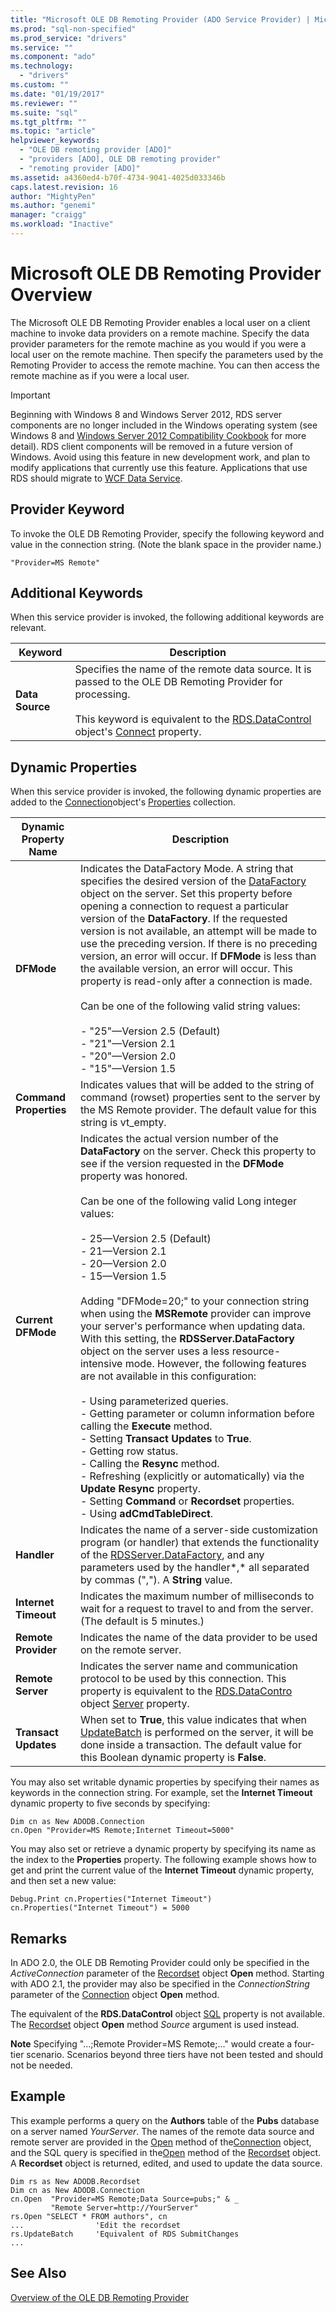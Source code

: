 ```yaml
---
title: "Microsoft OLE DB Remoting Provider (ADO Service Provider) | Microsoft Docs"
ms.prod: "sql-non-specified"
ms.prod_service: "drivers"
ms.service: ""
ms.component: "ado"
ms.technology:
  - "drivers"
ms.custom: ""
ms.date: "01/19/2017"
ms.reviewer: ""
ms.suite: "sql"
ms.tgt_pltfrm: ""
ms.topic: "article"
helpviewer_keywords:
  - "OLE DB remoting provider [ADO]"
  - "providers [ADO], OLE DB remoting provider"
  - "remoting provider [ADO]"
ms.assetid: a4360ed4-b70f-4734-9041-4025d033346b
caps.latest.revision: 16
author: "MightyPen"
ms.author: "genemi"
manager: "craigg"
ms.workload: "Inactive"
---
```

# Microsoft OLE DB Remoting Provider Overview
The Microsoft OLE DB Remoting Provider enables a local user on a client machine to invoke data providers on a remote machine. Specify the data provider parameters for the remote machine as you would if you were a local user on the remote machine. Then specify the parameters used by the Remoting Provider to access the remote machine. You can then access the remote machine as if you were a local user.

> [!IMPORTANT]
>  Beginning with Windows 8 and Windows Server 2012, RDS server components are no longer included in the Windows operating system (see Windows 8 and [Windows Server 2012 Compatibility Cookbook](https://www.microsoft.com/en-us/download/details.aspx?id=27416) for more detail). RDS client components will be removed in a future version of Windows. Avoid using this feature in new development work, and plan to modify applications that currently use this feature. Applications that use RDS should migrate to  [WCF Data Service](http://go.microsoft.com/fwlink/?LinkId=199565).

## Provider Keyword
 To invoke the OLE DB Remoting Provider, specify the following keyword and value in the connection string. (Note the blank space in the provider name.)

```
"Provider=MS Remote"
```

## Additional Keywords
 When this service provider is invoked, the following additional keywords are relevant.

|Keyword|Description|
|-------------|-----------------|
|**Data Source**|Specifies the name of the remote data source. It is passed to the OLE DB Remoting Provider for processing.<br /><br /> This keyword is equivalent to the [RDS.DataControl](../../../ado/reference/rds-api/datacontrol-object-rds.md) object's [Connect](../../../ado/reference/rds-api/connect-property-rds.md) property.|

## Dynamic Properties
 When this service provider is invoked, the following dynamic properties are added to the [Connection](../../../ado/reference/ado-api/connection-object-ado.md)object's [Properties](../../../ado/reference/ado-api/properties-collection-ado.md) collection.

|Dynamic Property Name|Description|
|---------------------------|-----------------|
|**DFMode**|Indicates the DataFactory Mode. A string that specifies the desired version of the [DataFactory](../../../ado/reference/rds-api/datafactory-object-rdsserver.md) object on the server. Set this property before opening a connection to request a particular version of the **DataFactory**. If the requested version is not available, an attempt will be made to use the preceding version. If there is no preceding version, an error will occur. If **DFMode** is less than the available version, an error will occur. This property is read-only after a connection is made.<br /><br /> Can be one of the following valid string values:<br /><br /> -   "25"—Version 2.5 (Default)<br />-   "21"—Version 2.1<br />-   "20"—Version 2.0<br />-   "15"—Version 1.5|
|**Command Properties**|Indicates values that will be added to the string of command (rowset) properties sent to the server by the MS Remote provider. The default value for this string is vt_empty.|
|**Current DFMode**|Indicates the actual version number of the **DataFactory** on the server. Check this property to see if the version requested in the **DFMode** property was honored.<br /><br /> Can be one of the following valid Long integer values:<br /><br /> -   25—Version 2.5 (Default)<br />-   21—Version 2.1<br />-   20—Version 2.0<br />-   15—Version 1.5<br /><br /> Adding "DFMode=20;" to your connection string when using the **MSRemote** provider can improve your server's performance when updating data. With this setting, the **RDSServer.DataFactory** object on the server uses a less resource-intensive mode. However, the following features are not available in this configuration:<br /><br /> -   Using parameterized queries.<br />-   Getting parameter or column information before calling the **Execute** method.<br />-   Setting **Transact Updates** to **True**.<br />-   Getting row status.<br />-   Calling the **Resync** method.<br />-   Refreshing (explicitly or automatically) via the **Update Resync** property.<br />-   Setting **Command** or **Recordset** properties.<br />-   Using **adCmdTableDirect**.|
|**Handler**|Indicates the name of a server-side customization program (or handler) that extends the functionality of the [RDSServer.DataFactory](../../../ado/reference/rds-api/datafactory-object-rdsserver.md), and any parameters used by the handler*,* all separated by commas (","). A **String** value.|
|**Internet Timeout**|Indicates the maximum number of milliseconds to wait for a request to travel to and from the server. (The default is 5 minutes.)|
|**Remote Provider**|Indicates the name of the data provider to be used on the remote server.|
|**Remote Server**|Indicates the server name and communication protocol to be used by this connection. This property is equivalent to the [RDS.DataContro](../../../ado/reference/rds-api/datacontrol-object-rds.md) object [Server](../../../ado/reference/rds-api/server-property-rds.md) property.|
|**Transact Updates**|When set to **True**, this value indicates that when [UpdateBatch](../../../ado/reference/ado-api/updatebatch-method.md) is performed on the server, it will be done inside a transaction. The default value for this Boolean dynamic property is **False**.|

 You may also set writable dynamic properties by specifying their names as keywords in the connection string. For example, set the **Internet Timeout** dynamic property to five seconds by specifying:

```
Dim cn as New ADODB.Connection
cn.Open "Provider=MS Remote;Internet Timeout=5000"
```

 You may also set or retrieve a dynamic property by specifying its name as the index to the **Properties** property. The following example shows how to get and print the current value of the **Internet Timeout** dynamic property, and then set a new value:

```
Debug.Print cn.Properties("Internet Timeout")
cn.Properties("Internet Timeout") = 5000
```

## Remarks
 In ADO 2.0, the OLE DB Remoting Provider could only be specified in the *ActiveConnection* parameter of the [Recordset](../../../ado/reference/ado-api/recordset-object-ado.md) object **Open** method. Starting with ADO 2.1, the provider may also be specified in the *ConnectionString* parameter of the [Connection](../../../ado/reference/ado-api/connection-object-ado.md) object **Open** method.

 The equivalent of the **RDS.DataControl** object [SQL](../../../ado/reference/rds-api/sql-property.md) property is not available. The [Recordset](../../../ado/reference/ado-api/recordset-object-ado.md) object **Open** method *Source* argument is used instead.

 **Note** Specifying "...;Remote Provider=MS Remote;..." would create a four-tier scenario. Scenarios beyond three tiers have not been tested and should not be needed.

## Example
 This example performs a query on the **Authors** table of the **Pubs** database on a server named *YourServer*. The names of the remote data source and remote server are provided in the [Open](../../../ado/reference/ado-api/open-method-ado-connection.md) method of the[Connection](../../../ado/reference/ado-api/connection-object-ado.md) object, and the SQL query is specified in the[Open](../../../ado/reference/ado-api/open-method-ado-recordset.md) method of the [Recordset](../../../ado/reference/ado-api/recordset-object-ado.md) object. A **Recordset** object is returned, edited, and used to update the data source.

```
Dim rs as New ADODB.Recordset
Dim cn as New ADODB.Connection
cn.Open  "Provider=MS Remote;Data Source=pubs;" & _
         "Remote Server=http://YourServer"
rs.Open "SELECT * FROM authors", cn
...                'Edit the recordset
rs.UpdateBatch     'Equivalent of RDS SubmitChanges
...
```

## See Also
 [Overview of the OLE DB Remoting Provider](http://msdn.microsoft.com/en-us/4083b72f-68c4-4252-b366-abb70db5ca2b)
